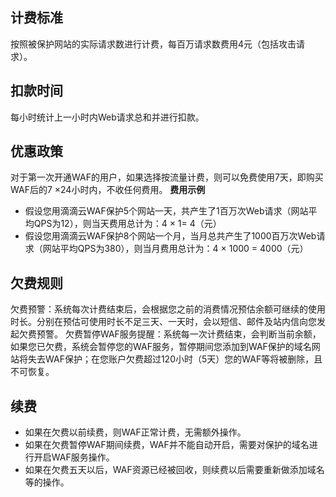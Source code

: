 ## 计费标准
按照被保护网站的实际请求数进行计费，每百万请求数费用4元（包括攻击请求）。
## 扣款时间
每小时统计上一小时内Web请求总和并进行扣款。
## 优惠政策
对于第一次开通WAF的用户，如果选择按流量计费，则可以免费使用7天，即购买WAF后的7 &times;24小时内，不收任何费用。
**费用示例**
- 假设您用滴滴云WAF保护5个网站一天，共产生了1百万次Web请求（网站平均QPS为12），则当天费用总计为：4 &times; 1= 4（元）
- 假设您用滴滴云WAF保护8个网站一个月，当月总共产生了1000百万次Web请求（网站平均QPS为380），则当月费用总计为：4 &times; 1000 = 4000（元）
## 欠费规则
欠费预警：系统每次计费结束后，会根据您之前的消费情况预估余额可继续的使用时长。分别在预估可使用时长不足三天、一天时，会以短信、邮件及站内信向您发起欠费预警。
欠费暂停WAF服务提醒：系统每一次计费结束，会判断当前余额，如果您已欠费，系统会暂停您的WAF服务，暂停期间您添加到WAF保护的域名网站将失去WAF保护；在您账户欠费超过120小时（5天）您的WAF等将被删除，且不可恢复。
## 续费
- 如果在欠费以前续费，则WAF正常计费，无需额外操作。
- 如果在欠费暂停WAF期间续费，WAF并不能自动开启，需要对保护的域名进行开启WAF服务操作。
- 如果在欠费五天以后，WAF资源已经被回收，则续费以后需要重新做添加域名等的操作。
